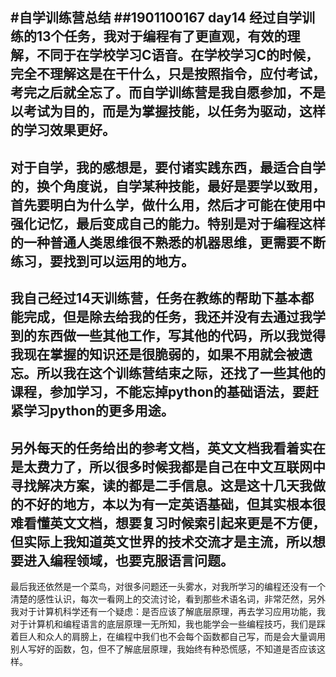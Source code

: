 #自学训练营总结
##1901100167 day14
经过自学训练的13个任务，我对于编程有了更直观，有效的理解，不同于在学校学习C语音。在学校学习C的时候，完全不理解这是在干什么，只是按照指令，应付考试，考完之后就全忘了。而自学训练营是我自愿参加，不是以考试为目的，而是为掌握技能，以任务为驱动，这样的学习效果更好。  
---
对于自学，我的感想是，要付诸实践东西，最适合自学的，换个角度说，自学某种技能，最好是要学以致用，首先要明白为什么学，做什么用，然后才可能在使用中强化记忆，最后变成自己的能力。特别是对于编程这样的一种普通人类思维很不熟悉的机器思维，更需要不断练习，要找到可以运用的地方。  
---
我自己经过14天训练营，任务在教练的帮助下基本都能完成，但是除去给我的任务，我还并没有去通过我学到的东西做一些其他工作，写其他的代码，所以我觉得我现在掌握的知识还是很脆弱的，如果不用就会被遗忘。所以我在这个训练营结束之际，还找了一些其他的课程，参加学习，不能忘掉python的基础语法，要赶紧学习python的更多用途。  
---
另外每天的任务给出的参考文档，英文文档我看着实在是太费力了，所以很多时候我都是自己在中文互联网中寻找解决方案，读的都是二手信息。这是这十几天我做的不好的地方，本以为有一定英语基础，但其实根本很难看懂英文文档，想要复习时候索引起来更是不方便，但实际上我知道英文世界的技术交流才是主流，所以想要进入编程领域，也要克服语言问题。  
---
最后我还依然是一个菜鸟，对很多问题还一头雾水，对我所学习的编程还没有一个清楚的感性认识，每次一看网上的交流讨论，看到那些术语名词，非常茫然，另外我对于计算机科学还有一个疑虑：是否应该了解底层原理，再去学习应用功能，我对于计算机和编程语言的底层原理一无所知，我也能学会一些编程技巧，我们是踩着巨人和众人的肩膀上，在编程中我们也不会每个函数都自己写，而是会大量调用别人写好的函数，包，但不了解底层原理，我始终有种恐慌感，不知道是否应该这样。  